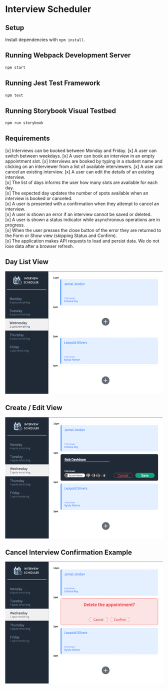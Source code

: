 # Interview Scheduler

## Setup

Install dependencies with `npm install`.

## Running Webpack Development Server

```sh
npm start
```

## Running Jest Test Framework

```sh
npm test
```

## Running Storybook Visual Testbed

```sh
npm run storybook
```
## Requirements
[x] Interviews can be booked between Monday and Friday.
[x] A user can switch between weekdays.
[x] A user can book an interview in an empty appointment slot.
[x] Interviews are booked by typing in a student name and clicking on an interviewer from a list of available interviewers.
[x] A user can cancel an existing interview.
[x] A user can edit the details of an existing interview.  
[x] The list of days informs the user how many slots are available for each day.  
[x] The expected day updates the number of spots available when an interview is booked or canceled.  
[x] A user is presented with a confirmation when they attempt to cancel an interview.  
[x] A user is shown an error if an interview cannot be saved or deleted.  
[x] A user is shown a status indicator while asynchronous operations are in progress.  
[x] When the user presses the close button of the error they are returned to the Form or Show view (skipping Status and Confirm).  
[x] The application makes API requests to load and persist data. We do not lose data after a browser refresh.  

## Day List View
![Day list view](https://github.com/HatHeadNinja/scheduler-app/blob/master/docs/day-list-example.png)

## Create / Edit View
![Create/edit an interview](https://github.com/HatHeadNinja/scheduler-app/blob/master/docs/create-edit-example.png?raw=true)

## Cancel Interview Confirmation Example
![Cancel interview confirmation](https://github.com/HatHeadNinja/scheduler-app/blob/master/docs/cancel-meeting-confirmation-example.png?raw=true)